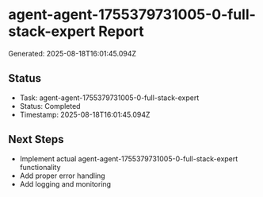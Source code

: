 # agent-agent-1755379731005-0-full-stack-expert Report

Generated: 2025-08-18T16:01:45.094Z

## Status
- Task: agent-agent-1755379731005-0-full-stack-expert
- Status: Completed
- Timestamp: 2025-08-18T16:01:45.094Z

## Next Steps
- Implement actual agent-agent-1755379731005-0-full-stack-expert functionality
- Add proper error handling
- Add logging and monitoring
